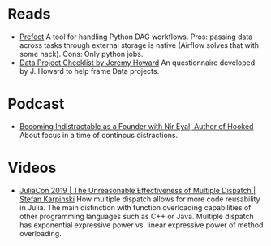 # Reads
* [Prefect](https://docs.prefect.io/core/welcome/why_not_airflow.html)
A tool for handling Python DAG workflows. Pros: passing data across tasks through external storage is native (Airflow solves that with some hack). Cons: Only python jobs.
* [Data Project Checklist by Jeremy Howard](https://www.fast.ai/2020/01/07/data-questionnaire/)
An questionnaire developed by J. Howard to help frame Data projects.

# Podcast
* [Becoming Indistractable as a Founder with Nir Eyal, Author of Hooked](https://www.indiehackers.com/podcast/117-nir-eyal-of-indistractable)
About focus in a time of continous distractions. 

# Videos

* [JuliaCon 2019 | The Unreasonable Effectiveness of Multiple Dispatch | Stefan Karpinski](https://www.youtube.com/watch?v=kc9HwsxE1OY)
How multiple dispatch allows for more code reusability in Julia. The main distinction with function overloading capabilities of other programming languages such as C++ or Java. Multiple dispatch has exponential expressive power vs. linear expressive power of method overloading.

